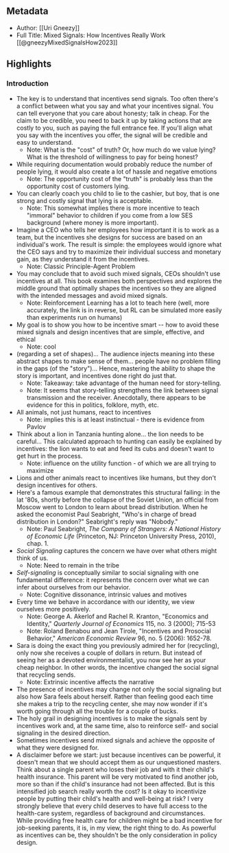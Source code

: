 ## Metadata
- Author: [[Uri Gneezy]]
- Full Title: Mixed Signals: How Incentives Really Work
[[@gneezyMixedSignalsHow2023]]
## Highlights
### Introduction
- The key is to understand that incentives send signals. Too often there's a conflict between what you say and what your incentives signal. You can tell everyone that you care about honesty; talk in cheap. For the claim to be credible, you need to back it up by taking actions that are costly to you, such as paying the full entrance fee. If you'll align what you say with the incentives you offer, the signal will be credible and easy to understand.
    - Note: What is the "cost" of truth? Or, how much do we value lying? What is the threshold of willingness to pay for being honest?
- While requiring documentation would probably reduce the number of people lying, it would also create a lot of hassle and negative emotions
    - Note: The opportunity cost of the "truth" is probably less than the opportunity cost of customers lying.
- You can clearly coach you child to lie to the cashier, but boy, that is one strong and costly signal that lying is acceptable.
    - Note: This somewhat implies there is more incentive to teach "immoral" behavior to children if you come from a low SES background (where money is more important).
- Imagine a CEO who tells her employees how important it is to work as a team, but the incentives she designs for success are based on an individual's work. The result is simple: the employees would ignore what the CEO says and try to maximize their individual success and monetary gain, as they understand it from the incentives. 
    - Note: Classic Principle-Agent Problem
- You may conclude that to avoid such mixed signals, CEOs shouldn't use incentives at all. This book examines both perspectives and explores the middle ground that optimally shapes the incentives so they are aligned with the intended messages and avoid mixed signals.
    - Note: Reinforcement Learning has a lot to teach here (well, more accurately, the link is in reverse, but RL can be simulated more easily than experiments run on humans)
- My goal is to show you how to be incentive smart -- how to avoid these mixed signals and design incentives that are simple, effective, and ethical
    - Note: cool
- (regarding a set of shapes)... The audience injects meaning into these abstract shapes to make sense of them... people have no problem filling in the gaps (of the "story")... Hence, mastering the ability to shape the story is important, and incentives done right do just that.
    - Note: Takeaway: take advantage of the human need for story-telling. 
    - Note: It seems that story-telling strengthens the link between signal transmission and the receiver. Anecdotally, there appears to be evidence for this in politics, folklore, myth, etc.
- All animals, not just humans, react to incentives
    - Note: implies this is at least instinctual - there is evidence from Pavlov
- Think about a lion in Tanzania hunting alone... the lion needs to be careful... This calculated approach to hunting can easily be explained by incentives: the lion wants to eat and feed its cubs and doesn't want to get hurt in the process. 
    - Note: influence on the utility function - of which we are all trying to maximize
- Lions and other animals react to incentives like humans, but they don't design incentives for others.
- Here's a famous example that demonstrates this structural failing: in the lat '80s, shortly before the collapse of the Soviet Union, an official from Moscow went to London to learn about bread distribution. When he asked the economist Paul Seabright, "Who's in charge of bread distribution in London?" Seabright's reply was "Nobody."
    - Note: Paul Seabright, *The Company of Strangers: A National History of Economic Life* (Princeton, NJ: Princeton University Press, 2010), chap. 1. 
- *Social Signaling* captures the concern we have over what others might think of us.
    - Note: Need to remain in the tribe
- *Self-signaling* is conceptually similar to social signaling with one fundamental difference: it represents the concern over what we can infer about ourselves from our behavior.
    - Note: Cognitive dissonance, intrinsic values and motives
- Every time we behave in accordance with our identity, we view ourselves more positively.
    - Note: George A. Akerlof and Rachel R. Kranton, "Economics and Identity," *Quarterly Journal of Economics* 115, no. 3 (2000); 715-53
    - Note: Roland Benabou and Jean Tirole, "Incentives and Prosocial Behavior," *American Economic Review* 96, no. 5 (2006): 1652-78.
- Sara is doing the exact thing you previously admired her for (recycling), only now she receives a couple of dollars in return. But instead of seeing her as a devoted environmentalist, you now see her as your cheap neighbor. In other words, the incentive changed the social signal that recycling sends.
    - Note: Extrinsic incentive affects the narrative
- The presence of incentives may change not only the social signaling but also how Sara feels about herself. Rather than feeling good each time she makes a trip to the recycling center, she may now wonder if it's worth going through all the trouble for a couple of bucks.
- The holy grail in designing incentives is to make the signals sent by incentives work and, at the same time, also to reinforce self- and social signaling in the desired direction. 
- Sometimes incentives send mixed signals and achieve the opposite of what they were designed for. 
- A disclaimer before we start: just because incentives can be powerful, it doesn't mean that we should accept them as our unquestioned masters. Think about a single parent who loses their job and with it their child's health insurance. This parent will be very motivated to find another job, more so than if the child's insurance had not been affected. But is this intensified job search really worth the cost? Is it okay to incentivize people by putting their child's health and well-being at risk? I very strongly believe that every child deserves to have full access to the health-care system, regardless of background and circumstances. While providing free health care for children might be a bad incentive for job-seeking parents, it is, in my view, the right thing to do. As powerful as incentives can be, they shouldn't be the only consideration in policy design.